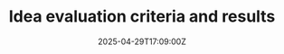 ---
title: Idea evaluation criteria and results
linkTitle: Idea evaluation criteria and results
date: '2025-04-29T17:09:00Z'
weight: 1
description: No content
draft: false
ref: idea-evaluation-criteria-and-results
---